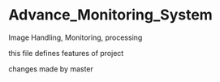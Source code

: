 # Advance_Monitoring_System
Image Handling, Monitoring, processing

this file defines features of project

changes made by master

